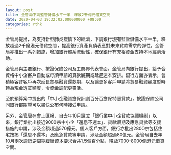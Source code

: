 ```yaml
---
layout: post
title: 金管局下調監管儲備水平一半　釋放2千億元借貸空間
date: 2020-04-03 19:32:02.000000000 +08:00
categories: rthk
---
```


金管局提出，為支持新型肺炎疫情下的經濟，下調銀行現有監管儲備水平一半，釋放超過2千億港元借貸空間，提高銀行資產負債表應對未來貸款需求的彈性。金管局亦推出一系列措施，增加銀行體系流動性，確保銀行有充裕資金支持本地經濟活動。

金管局與主要銀行、按證保險公司及工商界代表會面。金管局向銀行提出，給予合資格中小企客戶自動或毋須申請的貸款展期或延遲還本安排。銀行方面亦表示，會積極容許客戶再次延長貿易融資還款期，以及讓更多客戶申請將貿易融資額度暫時轉為現金透支額度，令資金調配更靈活。

至於預算案中提出的「中小企融資擔保計劃百分百擔保特惠貸款」，按證保險公司同銀行都期望可以盡快公布何時接受申請。

另外，金管局在會上匯報，自去年10月設立「銀行業中小企貸款協調機制」以來，銀行業批出接近9000宗中小企「還息不還本」、貸款展期及應急貸款等支援措施的申請，涉及金額超過570億元。個人客戶方面，銀行亦批出2800宗包括住宅按揭「還息不還本」及應急貸款等申請，涉及金額超過80億元。金管局自去年10月兩次調低逆周期緩衝資本要求合共1.5個百分點，釋放7000-8000億港元借貸空間。
